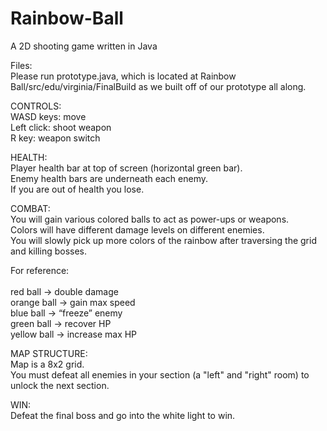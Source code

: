 # Rainbow-Ball
A 2D shooting game written in Java

Files: <br />
Please run prototype.java, which is located at Rainbow Ball/src/edu/virginia/FinalBuild as we built off of our prototype all along. 

CONTROLS: <br />
WASD keys: move <br />
Left click: shoot weapon <br />
R key: weapon switch <br />

HEALTH: <br />
Player health bar at top of screen (horizontal green bar). <br />
Enemy health bars are underneath each enemy. <br />
If you are out of health you lose. <br />

COMBAT: <br />
You will gain various colored balls to act as power-ups or weapons. <br />
Colors will have different damage levels on different enemies. <br />
You will slowly pick up more colors of the rainbow after traversing the grid and killing bosses. <br />

For reference: <br />	
		red ball -> double damage <br />
		orange ball -> gain max speed <br />
		blue ball -> “freeze” enemy <br />
		green ball -> recover HP <br />
		yellow ball -> increase max HP <br />

MAP STRUCTURE: <br />
Map is a 8x2 grid. <br />
You must defeat all enemies in your section (a "left" and "right" room) to unlock the next section. <br />

WIN: <br />
Defeat the final boss and go into the white light to win. <br />
